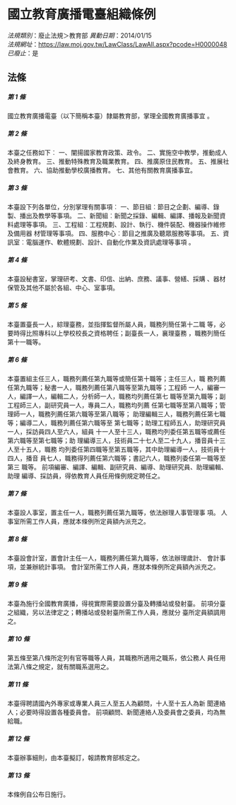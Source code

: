 # 國立教育廣播電臺組織條例

*法規類別*：廢止法規＞教育部
*異動日期*：2014/01/15  
*法規網址*：https://law.moj.gov.tw/LawClass/LawAll.aspx?pcode=H0000048
*已廢止*：是


## 法條
##### 第 1 條
國立教育廣播電臺（以下簡稱本臺）隸屬教育部，掌理全國教育廣播事宜
。

##### 第 2 條
本臺之任務如下︰
一、闡揚國家教育政策、政令。
二、實施空中教學，推動成人及終身教育。
三、推動特殊教育及職業教育。
四、推廣原住民教育。
五、推展社會教育。
六、協助推動學校廣播教育。
七、其他有關教育廣播事宜。

##### 第 3 條
本臺設下列各單位，分別掌理有關事項︰
一、節目組︰節目之企劃、編導、錄製、播出及教學等事項。
二、新聞組︰新聞之採錄、編輯、編譯、播報及新聞資料處理等事項。
三、工程組︰工程規劃、設計、執行、機件裝配、機器操作維修及備用器
    材管理等事項。
四、服務中心︰節目之推廣及聽眾服務等事項。
五、資訊室︰電腦運作、軟體規劃、設計、自動化作業及資訊處理等事項
    。

##### 第 4 條
本臺設秘書室，掌理研考、文書、印信、出納、庶務、議事、營繕、採購
、器材保管及其他不屬於各組、中心、室事項。

##### 第 5 條
本臺置臺長一人，綜理臺務，並指揮監督所屬人員，職務列簡任第十二職
等，必要時得比照專科以上學校校長之資格聘任；副臺長一人，襄理臺務
，職務列簡任第十一職等。

##### 第 6 條
本臺置組主任三人，職務列薦任第九職等或簡任第十職等；主任三人，職
務列薦任第九職等；秘書一人，職務列薦任第八職等至第九職等；工程師
一人，編審一人，編譯一人，編輯二人，分析師一人，職務均列薦任第七
職等至第九職等；副工程師三人，副研究員一人，專員二人，職務均列薦
任第七職等至第八職等；管理師一人，職務列薦任第六職等至第八職等；
助理編輯三人，職務列薦任第七職等；編導二人，職務列薦任第六職等至
第七職等；助理工程師五人，助理研究員一人，採訪員四人至六人，組員
十一人至十三人，職務均列委任第五職等或薦任第六職等至第七職等；助
理編導三人，技術員二十七人至二十九人，播音員十三人至十五人，職務
均列委任第四職等至第五職等，其中助理編導一人，技術員十四人，播音
員七人，職務得列薦任第六職等；書記六人，職務列委任第一職等至第三
職等。
前項編審、編譯、編輯、副研究員、編導、助理研究員、助理編輯、助理
編導、採訪員，得依教育人員任用條例規定聘任之。

##### 第 7 條
本臺設人事室，置主任一人，職務列薦任第九職等，依法辦理人事管理事
項。
人事室所需工作人員，應就本條例所定員額內派充之。

##### 第 8 條
本臺設會計室，置會計主任一人，職務列薦任第九職等，依法辦理歲計、
會計事項，並兼辦統計事項。
會計室所需工作人員，應就本條例所定員額內派充之。

##### 第 9 條
本臺為施行全國教育廣播，得視實際需要設置分臺及轉播站或發射臺。
前項分臺之組織，另以法律定之；轉播站或發射臺所需工作人員，應就分
臺所定員額調用之。

##### 第 10 條
第五條至第八條所定列有官等職等人員，其職務所適用之職系，依公務人
員任用法第八條之規定，就有關職系選用之。

##### 第 11 條
本臺得聘請國內外專家或專業人員三人至五人為顧問，十人至十五人為新
聞連絡人；必要時得設置各種委員會。
前項顧問、新聞連絡人及委員會之委員，均為無給職。

##### 第 12 條
本臺辦事細則，由本臺擬訂，報請教育部核定之。

##### 第 13 條
本條例自公布日施行。


